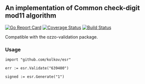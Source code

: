 ## An implementation of Common check-digit mod11 algorithm

[![Go Report Card](https://goreportcard.com/badge/github.com/kolkov/esr)](https://goreportcard.com/report/github.com/kolkov/esr)
[![Coverage Status](https://coveralls.io/repos/github/kolkov/esr/badge.svg?branch=master)](https://coveralls.io/github/kolkov/esr?branch=master)
[![Build Status](https://travis-ci.com/kolkov/esr.svg?branch=master)](https://travis-ci.com/kolkov/esr)

Compatible with the ozzo-validation package.

### Usage ###

```
import "github.com/kolkov/esr"

err := esr.Validate("639400")

signed := esr.Generate("1")
```
